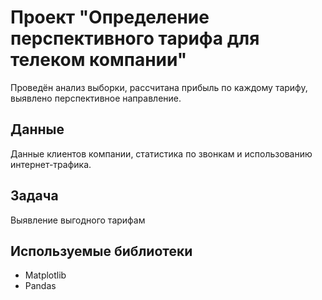 # Проект "Определение перспективного тарифа для телеком компании"
Проведён анализ выборки, рассчитана прибыль по каждому тарифу, выявлено перспективное направление. 

## Данные
Данные клиентов компании, статистика по звонкам и использованию интернет-трафика.

## Задача
Выявление выгодного тарифам

## Используемые библиотеки
- Matplotlib
- Pandas
